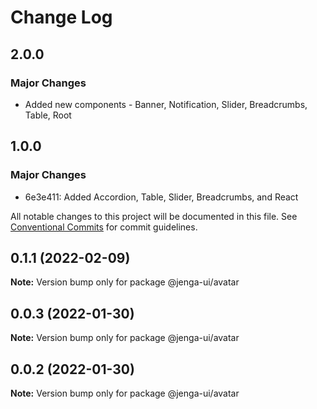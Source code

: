 # Change Log

## 2.0.0

### Major Changes

- Added new components - Banner, Notification, Slider, Breadcrumbs, Table, Root

## 1.0.0

### Major Changes

- 6e3e411: Added Accordion, Table, Slider, Breadcrumbs, and React

All notable changes to this project will be documented in this file.
See [Conventional Commits](https://conventionalcommits.org) for commit guidelines.

## 0.1.1 (2022-02-09)

**Note:** Version bump only for package @jenga-ui/avatar

## 0.0.3 (2022-01-30)

**Note:** Version bump only for package @jenga-ui/avatar

## 0.0.2 (2022-01-30)

**Note:** Version bump only for package @jenga-ui/avatar
